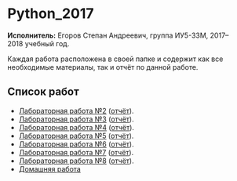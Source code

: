 # Python_2017

**Исполнитель:** Егоров Степан Андреевич, группа ИУ5-33М, 2017–2018&nbsp;учебный год.

Каждая работа расположена в&nbsp;своей папке и содержит как все необходимые материалы, так и отчёт по&nbsp;данной работе.

## Список работ
* [Лабораторная работа №2](./lab_2) ([отчёт](./lab_2/lab_2.PDF)).
* [Лабораторная работа №3](./lab_3) ([отчёт](./lab_3/lab_3.PDF)).
* [Лабораторная работа №4](./lab_4) ([отчёт](./lab_4/lab_4.PDF)).
* [Лабораторная работа №5](./lab_5) ([отчёт](./lab_5/lab_5.PDF)).
* [Лабораторная работа №6](./lab_6) ([отчёт](./lab_6/lab_6.PDF)).
* [Лабораторная работа №7](./lab_7) ([отчёт](./lab_7/lab_7.PDF)).
* [Лабораторная работа №8](./lab_8) ([отчёт](./lab_8/lab_8.PDF)).
* [Домашняя работа](./dz)